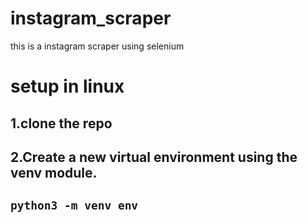 # instagram_scraper
this is a instagram scraper using selenium

# setup in linux
## 1.clone the repo
## 2.Create a new virtual environment using the venv module.
## `python3 -m venv env`
